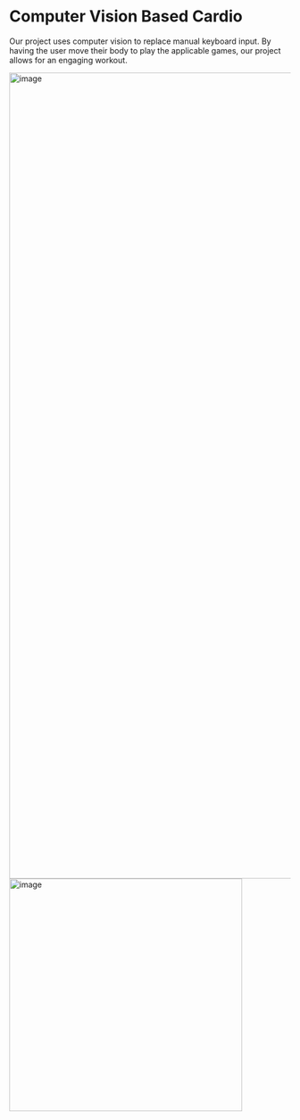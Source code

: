 # Computer Vision Based Cardio

Our project uses computer vision to replace manual keyboard input. By having the user move their body to play the applicable games, our project allows for an engaging workout.

<img width="1445" alt="image" src="https://github.com/user-attachments/assets/5440ffbe-b3a6-4f47-8a24-a3db7b8be0ba">
<img width="417" alt="image" src="https://github.com/user-attachments/assets/3a865c43-654b-42e8-8bfa-89458f0e4367">
